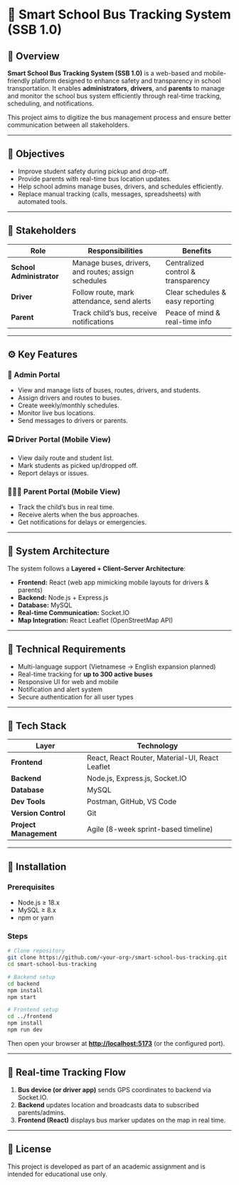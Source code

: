 # 🚌 Smart School Bus Tracking System (SSB 1.0)

## 📘 Overview

**Smart School Bus Tracking System (SSB 1.0)** is a web-based and mobile-friendly platform designed to enhance safety and transparency in school transportation.
It enables **administrators**, **drivers**, and **parents** to manage and monitor the school bus system efficiently through real-time tracking, scheduling, and notifications.

This project aims to digitize the bus management process and ensure better communication between all stakeholders.

---

## 🎯 Objectives

* Improve student safety during pickup and drop-off.
* Provide parents with real-time bus location updates.
* Help school admins manage buses, drivers, and schedules efficiently.
* Replace manual tracking (calls, messages, spreadsheets) with automated tools.

---

## 👥 Stakeholders

| Role                     | Responsibilities                                    | Benefits                           |
| ------------------------ | --------------------------------------------------- | ---------------------------------- |
| **School Administrator** | Manage buses, drivers, and routes; assign schedules | Centralized control & transparency |
| **Driver**               | Follow route, mark attendance, send alerts          | Clear schedules & easy reporting   |
| **Parent**               | Track child’s bus, receive notifications            | Peace of mind & real-time info     |

---

## ⚙️ Key Features

### 🏫 Admin Portal

* View and manage lists of buses, routes, drivers, and students.
* Assign drivers and routes to buses.
* Create weekly/monthly schedules.
* Monitor live bus locations.
* Send messages to drivers or parents.

### 🚍 Driver Portal (Mobile View)

* View daily route and student list.
* Mark students as picked up/dropped off.
* Report delays or issues.

### 👨‍👩‍👧 Parent Portal (Mobile View)

* Track the child’s bus in real time.
* Receive alerts when the bus approaches.
* Get notifications for delays or emergencies.

---

## 🧠 System Architecture

The system follows a **Layered + Client–Server Architecture**:

* **Frontend:** React (web app mimicking mobile layouts for drivers & parents)
* **Backend:** Node.js + Express.js
* **Database:** MySQL
* **Real-time Communication:** Socket.IO
* **Map Integration:** React Leaflet (OpenStreetMap API)

---

## 🧩 Technical Requirements

* Multi-language support (Vietnamese → English expansion planned)
* Real-time tracking for **up to 300 active buses**
* Responsive UI for web and mobile
* Notification and alert system
* Secure authentication for all user types

---

## 🧪 Tech Stack

| Layer                  | Technology                                      |
| ---------------------- | ----------------------------------------------- |
| **Frontend**           | React, React Router, Material-UI, React Leaflet |
| **Backend**            | Node.js, Express.js, Socket.IO                  |
| **Database**           | MySQL                                           |
| **Dev Tools**          | Postman, GitHub, VS Code                        |
| **Version Control**    | Git                                             |
| **Project Management** | Agile (8-week sprint-based timeline)            |

---

## 🚀 Installation

### Prerequisites

* Node.js ≥ 18.x
* MySQL ≥ 8.x
* npm or yarn

### Steps

```bash
# Clone repository
git clone https://github.com/<your-org>/smart-school-bus-tracking.git
cd smart-school-bus-tracking

# Backend setup
cd backend
npm install
npm start

# Frontend setup
cd ../frontend
npm install
npm run dev
```

Then open your browser at **[http://localhost:5173](http://localhost:5173)** (or the configured port).

---

## 📡 Real-time Tracking Flow

1. **Bus device (or driver app)** sends GPS coordinates to backend via Socket.IO.
2. **Backend** updates location and broadcasts data to subscribed parents/admins.
3. **Frontend (React)** displays bus marker updates on the map in real time.

---

## 🏁 License

This project is developed as part of an academic assignment and is intended for educational use only.
